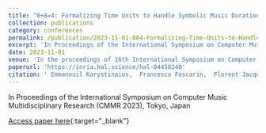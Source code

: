 ```yaml
---
title: "8+8=4: Formalizing Time Units to Handle Symbolic Music Durations"
collection: publications
category: conferences
permalink: /publication/2023-11-01-884-Formalizing-Time-Units-to-Handle-Symbolic-Music-Durations
excerpt: 'In Proceedings of the International Symposium on Computer Music Multidisciplinary Research (CMMR), Tokyo, Japan'
date: 2023-11-01
venue: 'In the proceedings of 16th International Symposium on Computer Music Multidisciplinary Research (CMMR)'
paperurl: 'https://inria.hal.science/hal-04458240'
citation: ' Emmanouil Karystinaios,  Francesco Foscarin,  Florent Jacquemard,  Masahiko Sakai,  Satoshi Tojo,  Gerhard Widmer, &quot;8+8=4: Formalizing Time Units to Handle Symbolic Music Durations.&quot; In the proceedings of 16th International Symposium on Computer Music Multidisciplinary Research (CMMR), 2023.'
---
```

In Proceedings of the International Symposium on Computer Music Multidisciplinary Research (CMMR 2023), Tokyo, Japan

[Access paper here](https://inria.hal.science/hal-04458240){:target="_blank"}
